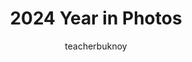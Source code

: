 ---
title: "2024 Year in Photos"
description: "A look back on the past year—in photos!"
category: [Life, Year-End Special]
theme:
  scheme: light
  color: '#D3C3B3'
  color-hsl: '30 27% 76%'
  noMask: true
  style:
    image:
      '--img-object-fit': contain
      '--img-object-position': left bottom
      '--post-image': linear-gradient(var(--theme-color), var(--theme-color))
cover:
  folder: 2024-year-in-photos
  filename: cover.png
  header: header.png
  sizes: [1000, 1280, 1920]
  formats: ['png', 'webp', 'avif']
author: "teacherbuknoy"
language: "en"
seo:
  twitter:
    url: "https://ik.imagekit.io/8jjzxcl9p/tr:w-947/tr:w-800/posts/2024-year-in-photos/twitter.png"
    is_prefixed: false
  og:
    url: "https://ik.imagekit.io/8jjzxcl9p/tr:w-947/tr:w-1200/posts/2024-year-in-photos/og.png"
    is_prefixed: false
layout: gallery-nxt.njk
settings:
  parent: posts
  folder: 2024-year-in-photos
  fixedColumns: true
parts:
  - statement: |
      It's that time of the year. We're at the final parts of the last month of the year. Some people are already on their vacations. People who, for some reason, still work (like me) are now just clocking in to drag their cursors over some blank Excel to pretend they're productive. And it's the time for my very own [year-end special](/writing/categories/year-end-special/) post like I have done the past years.

      We're doing things a little differently this year. In the previous years, I have written a top 10 or whatever of memorable events of the year. This time, we are going to look through each month through photos I have taken. I figured that since I look through my photos for the year to remember things that happened and pinpoint their exact date, I might as well just put them into photos.
    images:
      - filename: 1080-header.jpg
        width: 1080
        height: 1080
        symmetric: true
        fixedColumns: true
        style:
          '--col-span': 3
          height: 350px
  - statement: |
      <b class="uppercase fg-primary-700">January.</b> My birthday this year was special. It’s been a while since I’ve allowed myself to celebrate birthdays. But this year’s was the first time I did it with my friends. It was a lot of firsts: the first birthday cake in a long time, the first party of sorts, the first birthday surprise (my friends surprised me), and a lot more.

      After a simple dinner, my friend Jordy brought me to O-Bar to see the acclaimed drag queen Bernie, who also happened to be celebrating her birthday that day. This was a fun day. Truly remarkable.

      <iframe style="border-radius:12px" src="https://open.spotify.com/embed/track/5dtd0FygqJ23E3dUMrT2DW?utm_source=generator&theme=0" width="100%" height="152" frameBorder="0" allowfullscreen="" allow="autoplay; clipboard-write; encrypted-media; fullscreen; picture-in-picture" loading="lazy"></iframe>
    images:
      - filename: january.jpg
        width: 1080
        height: 1080
        style:
          '--row-span': 1
        alt: Me in a restroom mirror selfie, wearing a black turtleneck and leather coat, with my hair tied back and a chain necklace.
        credits: A mirror selfie I took in the restroom of a restaurant we were in. <time datetime="2024-01-13">January 13, 2024.</time>
      - filename: january-1.jpg
        width: 1080
        height: 1080
        alt: Me holding a birthday cake decorated with chocolate syrup and mango slices.
        credits: Me and the birthday cake my friends bought for me.
        style:
          '--col-span': span 2
          '--row-span': 1
      - filename: january-2.jpg
        width: 1080
        height: 1080
        alt: Me laying down on the floor after an entire night of partying.
        credits: <q>Hala, ano’ng nangyari sa birthday boy?</q>
        style:
          '--col-span': span 2
          '--row-span': 2
      - embed: https://iframe.mediadelivery.net/embed/334434/1bcf9c4d-698e-4904-92e0-3f43c20d2ea5?autoplay=false&loop=false&muted=false&preload=true&responsive=true
        width: 1920
        height: 1080
        style:
          '--col-span': span 2
          '--row-span': 1
      - filename: january-3.jpg
        width: 3024
        height: 4032
        alt: Me and Bernie.
        credits: I didn't know I had the same birthday as Bernie. She slayed her birthday production. At the back, we see Maxie. This is before Drag Race Philippines Season 3 aired.
        style:
          '--row-span': 1
      - embed: https://iframe.mediadelivery.net/embed/334434/08d4810f-1017-4f0e-950b-ca6765234c15?autoplay=false&loop=false&muted=false&preload=true&responsive=true
        width: 1920
        height: 1080
        style:
          '--row-span': 1
      - filename: january-4.jpg
        width: 1080
        height: 1080
        credits: Me (center), my friends Jordy (right), and Q (left) in O-Bar while we wait for the next part of Bernie's birthday production.
        style:
          '--row-span': 1
  - statement: |
      <b class="uppercase fg-primary-700">February.</b> This was the first time I went to watch Drag Cartel, and it was sincerely life-changing. Seeing Felicia Ding perform her piece (a commentary on Duterte’s drug war) raised a lot of goosebumps.

      I also loved this outfit I was wearing. I got called gay slurs on my way home, and it was a point when I realized that living queerly and true meant that I can only choose between happiness and safety—never both. I chose the former.

      <iframe style="border-radius:12px" src="https://open.spotify.com/embed/track/5GLjjwjiMBoDIn0Dx0uDos?utm_source=generator" width="100%" height="152" frameBorder="0" allowfullscreen="" allow="autoplay; clipboard-write; encrypted-media; fullscreen; picture-in-picture" loading="lazy"></iframe>
    images:
      - filename: february.jpg
        width: 1080
        height: 1080
        style:
          '--row-span': 1
        alt: I'm at a club, rocking a black lace top and corset, with vibrant lights and people around me.
        caption: 'Nectar Night Club, Bonifacio Global City. Drag Cartel: All Stars 5. <time datetime="2024-02-15">February 15, 2024.</time>'
      - filename: february-2.jpg
        width: 1080
        height: 1080
        style:
          '--row-span': 1
        alt: I'm at a club with a drag queen.
        caption: 'Me and Drag Cartel: All Stars 5 contestant Miss Chop Sleek. She kissed me in the lips after this picture, and I lost my mind for a whole week.'
      - filename: february-1.jpg
        width: 1080
        height: 1080
        style:
          '--row-span': 1
          '--col-span': span 3
        alt: Four people sitting around a table.
        caption: 'Me (rightmost) and some of my closest and most dearest friends: Isa (left), Ces (center), and Popskie (to my left). We went on a simple dinner. <time datetime="2024-02-02">February 2, 2024.</time>'
      - filename: february-3.jpg
        width: 1080
        height: 1080
        style:
          '--row-span': 1
        alt: Me laying down, the light casts a shadow on my chest, accentuating its shape.
        caption: Boobies.
      - filename: february-4.jpg
        width: 1080
        height: 1080
        style:
          '--row-span': 1
        alt: Three people in a night club.
        caption: Me and my friends Jordy (center) and Cess (left) in Nectar Nightclub.
      - filename: february-5.jpg
        width: 1080
        height: 1080
        style:
          '--row-span': 1
        alt: Jordy carrying me while I'm panicking.
        caption: Girl. Wtf is this? 🤣
  - statement: |
      <b class="uppercase fg-primary-700">March.</b> This was the first drag roast event in the Philippines, I think. It was produced by the incomparable Eva Le Queen. It was amazing. It was also kind of a mirror for my moral sensitivities and what I deem “cancellable” (which was a lot of the stuff in the program). When I realized what was happening with my thinking patterns here, I had to actively tell myself to enjoy the awful insults thrown by these amazing drag queens against each other. It was fun.

      Also, I got complimented by M1ss Jade So’s handler. They told me she would like the springy butterfly clips I had on my head. My hair was growing really long here. I would have it cut soon afterwards.

      <iframe style="border-radius:12px" src="https://open.spotify.com/embed/track/0UhRTrFvD3FTvuH9gf0FzE?utm_source=generator" width="100%" height="152" frameBorder="0" allowfullscreen="" allow="autoplay; clipboard-write; encrypted-media; fullscreen; picture-in-picture" loading="lazy"></iframe>
    images:
      - embed: https://iframe.mediadelivery.net/embed/334434/e8c70f3a-2470-4702-bd84-e4892741dea8?autoplay=false&loop=false&muted=false&preload=true&responsive=true
        width: 1080
        height: 1920
        style:
          '--row-span': 2
      - filename: march-2.jpg
        width: 1080
        height: 1920
        alt: A landscape filled with concrete buildings and metal roofs. From the distance, a landscape of green mountains can be seen shrouded by clouds and urban smog.
        caption: The view from LRT-2 Santolan Station. I went to do an ocular visit of an apartment for rent that I eventually moved into. <time datetime="2024-03-23">March 23, 2024.</time>
        style:
          height: 520px;
          '--row-span': 1
  - statement: |
      <b class="uppercase fg-primary-700">April.</b> It has been a long-time dream of mine to have my own place, and I have achieved it this year. This one isn’t an outfit, but rather the first picture I took on my first night in my new place. It was still empty and things were all over the place, but for the first time I had something that was truly mine and I didn’t have to share. For a breadwinner like me, it is such a huge thing to be given a space to be selfish and not have to share things with people.

      My first month was just giddy. The second month was melancholic; I realized how lonely an empty house felt. The third month onwards was just peace and calm as I looked forward to the next appliance and furniture I’m getting. The apartment feels more like a home now eight months later.

      <iframe style="border-radius:12px" src="https://open.spotify.com/embed/track/2L9N0zZnd37dwF0clgxMGI?utm_source=generator" width="100%" height="152" frameBorder="0" allowfullscreen="" allow="autoplay; clipboard-write; encrypted-media; fullscreen; picture-in-picture" loading="lazy"></iframe>
    images:
      - filename: april.jpg
        width: 1080
        height: 1920
        alt: A room that feels empty. A measly tripod with a light fixture lights the entire room. There are boxes. The windows are covered by curtains.
        style:
          '--row-span': 1
      - filename: april-1.jpg
        width: 1080
        height: 1920
        style:
          '--row-span': 1
      - filename: april-2.jpg
        width: 1080
        height: 1920
        style:
          '--row-span': 1
  - statement: |
      <b class="uppercase fg-primary-700">May.</b> Nothing of note happened in May. I was busy with work and couldn't get out much. Here are some cute selfies I took.

      <iframe style="border-radius:12px" src="https://open.spotify.com/embed/track/4nyF5lmSziBAt7ESAUjpbx?utm_source=generator" width="100%" height="152" frameBorder="0" allowfullscreen="" allow="autoplay; clipboard-write; encrypted-media; fullscreen; picture-in-picture" loading="lazy"></iframe>
    images:
      - filename: may-3.jpg
        width: 1080
        height: 1080
        alt: Me taking a mirror selfie, making a playful duck face while wearing a black shirt and a pearl necklace.
        style:
          '--row-span': 1
      - filename: may-4.jpg
        width: 1080
        height: 1080
        alt: Me smiling timidly while taking a mirror selfie, wearing a black shirt and a pearl necklace.
        style:
          '--row-span': 1
      - filename: may-1.jpg
        width: 1080
        height: 1920
        alt: Me in a black tank top, seated under moody, low lighting, with a blue neon glow in the background.
        style:
          '--row-span': 2
      - filename: may-2.jpg
        width: 1080
        height: 1080
        alt: Me smiling timidly while taking a mirror selfie, wearing a black shirt and a pearl necklace.
        style:
          '--row-span': 2
      - filename: may-5.jpg
        width: 1080
        height: 1080
        alt: Me smiling timidly while taking a mirror selfie, wearing a black shirt and a pearl necklace.
        style:
          '--row-span': 1
      - filename: may-6.jpg
        width: 1080
        height: 1080
        alt: Me smiling timidly while taking a mirror selfie, wearing a black shirt and a pearl necklace.
        style:
          '--row-span': 1
  - statement: |
      <b class="uppercase fg-primary-700">June.</b> I had wanted to come to Baguio for the longest time. It was one of the places I had always wanted to visit. I even planned going there with some of the people that are now only in my past. Aside from the traffic as we went there on a long weekend with my friends, Baguio did not disappoint. I immediately missed it as soon as I got back home. 

      At this point, I am starting to explore different forms of spirituality, and I’d been interested in the metaphysical, astrology, and folk spirituality. We went to a Tarot reader and I received an enlightenment, a sort of path forward. It was like a calling of sorts that Baguio just bestowed upon me. And I am still on that path today.

      <iframe style="border-radius:12px" src="https://open.spotify.com/embed/track/2qNfFigDByhwH0moF1yBlf?utm_source=generator" width="100%" height="152" frameBorder="0" allowfullscreen="" allow="autoplay; clipboard-write; encrypted-media; fullscreen; picture-in-picture" loading="lazy"></iframe>

      You all know how the gay men just have to show up and show out on the most important month of the year for the queers. It’s been a tradition for me to go on a photoshoot for Pride Month, and this year’s theme was about facing the shame that comes with years of being trapped inside the closet. Or in my case, a form of learned helplessness and a made-up fear of not being accepted. Everyone relevant to my life’s story had no qualms with me being gay. Only me.

      And now that I am out and proud, there’s no more reason not to be as gay as I can be. This shoot involved feminine outfits, a tube, and a gown. I would soon go and practice drag makeup after this shoot, of course as part of facing the queer shame head on.
    symmetric: true
    fixedColumns: true
    images:
      - filename: june-1.webp
        width: 1080
        height: 1080
        alt: Me standing confidently outdoors on a sunny day, wearing a black lace top with gold buttons, a matching cap, black pants, and sneakers. There's lush greenery and a rural street in the background.
        caption: Baguio. <time datetime="2024-06-18">June 18, 2024</time>
        style:
          '--row-span': 1
      - filename: june-2.jpg
        width: 1080
        height: 1080
        alt: I’m wearing a gold tiara adorned with blue gems, paired with a delicate pink frilly outfit. My expression is soft yet regal, with rosy makeup that matches the dreamy, fairytale-like mood of the portrait.
        caption: From my Pride 2024 photoshoot. <time datetime="2024-06-21">June 21, 2024</time>
        style:
          '--row-span': 1
  - statement: |
      <b class="uppercase fg-primary-700">July, August, September.</b> By this time, I had been committed to makeup with the intent of eventually learning how to do drag. These are some of the look tests I did.
      <iframe style="border-radius:12px" src="https://open.spotify.com/embed/track/4ztdjZ2t7BVo5DLIFQBdJh?utm_source=generator" width="100%" height="152" frameBorder="0" allowfullscreen="" allow="autoplay; clipboard-write; encrypted-media; fullscreen; picture-in-picture" loading="lazy"></iframe>
    images:
      - filename: july.jpg
        width: 1080
        height: 1080
        alt: Me posing indoors with vibrant makeup, wearing a purple floral-patterned top and a dangling Eiffel Tower earring. Behind me is a rainbow pride flag and a doorway.
        caption: 'This one’s a test of Rude’s The Spell Book: Passion eye shadow pallette. I liked how pigmented it is with very little fallout even for the darker colors. An amazing set overall, and I would keep using it until months later.'
        style:
          '--row-span': 1
      - filename: august.jpg
        width: 1080
        height: 1080
        alt: Me taking a mirror selfie with dramatic makeup, wearing a black cropped top and a towel wrapped around my head. The dimly lit background adds a moody vibe to the shot.
        caption: |
          In a wig’s stead, I wear a gray towel. I had placed an order for a wig at this point, but it hadn’t arrived yet.
          
          This is actually a revelation to me because this is the first time I truly saw what I would look like as the opposite gender, and I liked what I was seeing. I looked so pretty and gorgeous, I was actually giggling because of it. It’s just that giddy feeling of excitement. This is a healing makeup session.
        style:
          '--row-span': 1
      - filename: september.jpg
        width: 1080
        height: 1080
        alt: A mirror selfie of me wearing a black corset over a white t-shirt, paired with a pearl necklace. Mt dark, wavy wig frames my face, and I hold a phone in one hand, standing in a casual indoor setting.
        caption: Yet another look test. This time, I’m wearing a wig. Predictably, I am yet again pleased with myself here because look at it—I look stunning! I look like a woman, a hot one! You can call me a narcissist but when I saw myself in the mirror, my bisexual bells were ringing; I’d totally date this bitch, I thought.
        style:
          '--row-span': 1
  - statement: |
      <b class="uppercase fg-primary-700">October.</b> Our workplace’s theme for this year’s costume party was animé. I’m gonna be honest, I know virtually nothing about animé. But I came as Arlecchino from Genshin Impact. I know, I know—it’s not an animé per se, but the art style is deliberately reminiscent of that so that’s what I went with.

      I guess the highlight of this are the eyes. I bought a pair of red contact lenses that I didn’t end up wearing because they felt so uncomfortable on my eyeballs. I just overlaid the red cross marks on my irises on Figma and called it a day. I didn’t win, but that’s okay because I really didn’t have a chance this year anyway.

      <iframe style="border-radius:12px" src="https://open.spotify.com/embed/track/2amtS6j1pIwE9haEjmDTyD?utm_source=generator" width="100%" height="152" frameBorder="0" allowfullscreen="" allow="autoplay; clipboard-write; encrypted-media; fullscreen; picture-in-picture" loading="lazy"></iframe>
    images:
      - filename: october-2.png
        width: 1080
        height: 1080
        alt: I'm in my personal interpretation of an Arlecchino cosplay from Genshin Impact, wearing a dramatic two-toned wig and striking red outfit, with my hands posed in front to add a mysterious vibe.
        style:
          '--row-span': 1
      - filename: october-1.png
        width: 1080
        height: 1080
        alt: A close-up of my Arlecchino cosplay from Genshin Impact, highlighting the makeup, jewelry, and dramatic lighting to capture her intense character and fierce gaze.
        style:
          '--row-span': 1
      - filename: october-3.png
        width: 1080
        height: 1080
        alt: Me in my Arlecchino-inspired look. My irises are decorated with red X marks similar to the Genshin Impact characters. My hands are blackened with an apparent corruption, and white sigils mark my fingers to prevent further corruption.
        style:
          '--row-span': 1
  - statement: |
      <b class="uppercase fg-primary-700">November.</b> This is a recreation of Mama Pao’s look on their guesting for Drag Race Thailand. Nothing much to say about this other than it’s badass and that I would totally wear this makeup again. It complemented my face and skin color very well.

      <iframe style="border-radius:12px" src="https://open.spotify.com/embed/track/3fvEn1gfnUPU5dMCOpZKzn?utm_source=generator" width="100%" height="152" frameBorder="0" allowfullscreen="" allow="autoplay; clipboard-write; encrypted-media; fullscreen; picture-in-picture" loading="lazy"></iframe>
    images:
      - filename: november-1.jpg
        width: 1080
        height: 1080
        alt: I'm wearing a heavy black winged eyeliner. The wings are hollowed out by white paint. I'm wearing red-tinted glasses and I'm holding a wafer stick in my mouth like it's a cigarette.
        style:
          '--row-span': 1
      - filename: november-3.jpg
        width: 1080
        height: 1080
        alt: A mirror selfie where I'm wearing a heavy black winged eyeliner.
        style:
          '--row-span': 1
      - filename: november-4.jpg
        width: 1080
        height: 1080
        style:
          '--row-span': 1
  - statement: |
      <b class="uppercase fg-primary-700">Still November.</b> This is my outfit for Wicked Part 1’s showing. I had booked a ticket in advance because—would you believe me?—I had been waiting for this since I was in high school! And the film was “remarkable. Absolutely remarkable.”

      I booked the centermost seat in the theatre, and met a new friend. They sat beside me and we geeked out the entire movie. When the credits rolled, we accidentally held hands after we were just overwhelmed with the greatness that is Cynthia Erivo’s rendition of Defying Gravity. Truly worth the wait.

      <iframe style="border-radius:12px" src="https://open.spotify.com/embed/track/1YeD9xHDe2LCgUjRJebFqF?utm_source=generator" width="100%" height="152" frameBorder="0" allowfullscreen="" allow="autoplay; clipboard-write; encrypted-media; fullscreen; picture-in-picture" loading="lazy"></iframe>
    images:
      - filename: november-5.jpg
        style:
          '--row-span': 1
      - filename: november-6.jpg
        style:
          '--row-span': 1
      - filename: november-7.jpg
        style:
          '--row-span': 1
      - filename: november-8.jpg
        style:
          '--row-span': 1
      - filename: november-9.jpg
        style:
          '--row-span': 1
  - statement: |
      <b class="uppercase fg-primary-700">December.</b> This one's a good finale. I won the best dressed again in our company's thanksgiving party. I know; y'all are tired and I'mma let you rest. This year's the last time, I swear. I talk about the details of this outfit in its [accompanying photoshoot](/gallery/the-lord-of-pentacles/). 

      I also won a microwave oven! That's a first. It was fun.

      <iframe style="border-radius:12px" src="https://open.spotify.com/embed/track/43N04BKFroLgNeRBhQHp9H?utm_source=generator" width="100%" height="152" frameBorder="0" allowfullscreen="" allow="autoplay; clipboard-write; encrypted-media; fullscreen; picture-in-picture" loading="lazy"></iframe>
    symmetrical: true
    images:
      - filename: december-3.jpg
        style:
          '--row-span': 1
          '--col-span': span 4
      - filename: december-1.jpg
        alt: Me with face markings painted in white. I'm also wearing a Boho-styled outfit.
        caption: This is a test paint. The focus is more on just showing the general shapes rather than nailing the details. I just wanted to know if it would go well with the outfit, and I think it does. <time datetime="2024-11-29">November 29, 2024</time>
        style:
          '--col-span': span 2
          '--row-span': 1
      - filename: december-2.jpg
        alt: Me with face markings painted in black. I'm also wearing a Boho-styled outfit.
        caption: Another test paint. Now in black. <time datetime="2024-11-29">November 29, 2024</time>
        style:
          '--col-span': span 2
          '--row-span': 1
  - statement: |
      <b class="uppercase fg-primary-700">Closing thoughts.</b> Looking through these photos, I realize that—<em>damn</em>—2024 really was my year. I experienced so many new things. I couldn't remember any other year in the past where I felt more alive than I felt this year. The only things I cried about are hopecore Tiktoks and the Wicked Part 1 movie. In January, I officially transitioned into a higher position early this year. I got myself a new place that's entirely my own in April. Then I got a lot of things to be thankful for in the entire year.

      I got into Tarot reading recently. I can say 2025 is giving me a lot to look forward to. I look forward to new opportunities. I have also recently opened myself up to dating again, which is brutal (as usual) for queer men like me. But I'm really mostly looking forward to what's coming next year. Cheers to a new year!
---